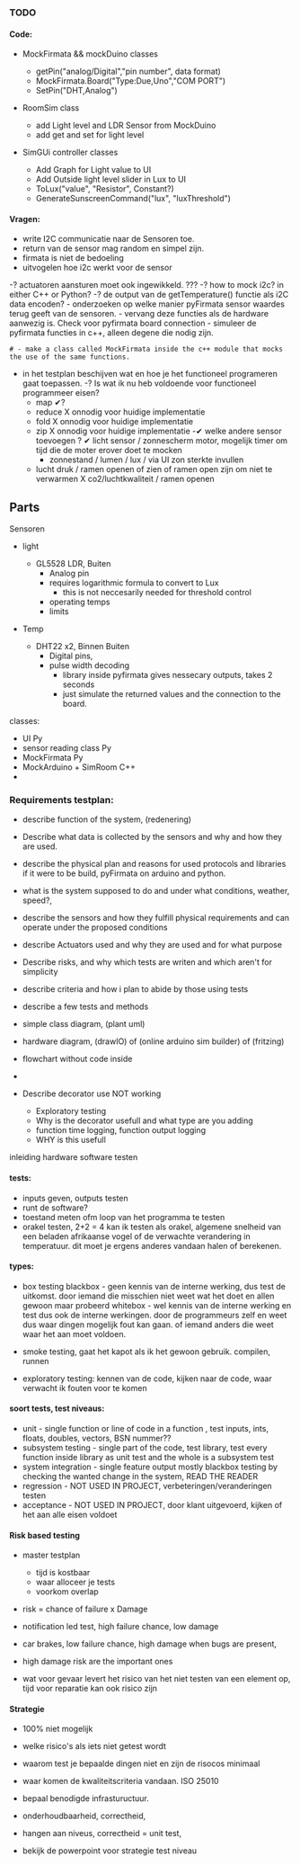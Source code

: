 
### TODO


#### Code:

- MockFirmata && mockDuino classes
    - getPin("analog/Digital","pin number", data format) 
    - MockFirmata.Board("Type:Due,Uno","COM PORT")
    - SetPin("DHT,Analog")

- RoomSim class
    - add Light level and LDR Sensor from MockDuino
    - add get and set for light level

- SimGUi controller classes
    - Add Graph for Light value to UI
    - Add Outside light level slider in Lux to UI
    - ToLux("value", "Resistor", Constant?)
    - GenerateSunscreenCommand("lux", "luxThreshold")




#### Vragen:

- write I2C communicatie naar de Sensoren toe.
-   return van de sensor mag random en simpel zijn.
-   firmata is niet de bedoeling
-   uitvogelen hoe i2c werkt voor de sensor

-? actuatoren aansturen moet ook ingewikkeld. ???
-? how to mock i2c? in either C++ or Python?
    -? de output van de getTemperature() functie als i2C data encoden?
    - onderzoeken op welke manier pyFirmata sensor waardes terug geeft van de sensoren. 
    - vervang deze functies als de hardware aanwezig is. Check voor pyfirmata board connection 
    - simuleer de pyfirmata functies in c++, alleen degene die nodig zijn.

    # - make a class called MockFirmata inside the c++ module that mocks the use of the same functions. 


- in het testplan beschijven wat en hoe je het functioneel programeren gaat toepassen.
-? Is wat ik nu heb voldoende voor functioneel programmeer eisen?
    - map    ✔?
    - reduce X onnodig voor huidige implementatie
    - fold   X onnodig voor huidige implementatie
    - zip    X onnodig voor huidige implementatie
-✔ welke andere sensor toevoegen ?
    ✔ licht sensor / zonnescherm motor, mogelijk timer om tijd die de moter erover doet te mocken
        - zonnestand / lumen / lux / via UI zon sterkte invullen
    - lucht druk / ramen openen of zien of ramen open zijn om niet te verwarmen
    X co2/luchtkwaliteit / ramen openen 

## Parts

Sensoren
- light
    - GL5528 LDR, Buiten
        - Analog pin
        - requires logarithmic formula to convert to Lux
            - this is not neccesarily needed for threshold control
        - operating temps
        - limits

- Temp
    - DHT22 x2, Binnen Buiten
        - Digital pins,
        - pulse width decoding
            - library inside pyfirmata gives nessecary outputs, takes 2 seconds
            - just simulate the returned values and the connection to the board.


classes:
- UI Py
- sensor reading class Py
- MockFirmata Py
- MockArduino + SimRoom C++
- 




### Requirements testplan:
- describe function of the system, (redenering)
- Describe what data is collected by the sensors and why and how they are used.
- describe the physical plan and reasons for used protocols and libraries if it were to be build, pyFirmata on arduino and python.
- what is the system supposed to do and under what conditions, weather, speed?, 

- describe the sensors and how they fulfill physical requirements and can operate under the proposed conditions
- describe Actuators used and why they are used and for what purpose

- Describe risks, and why which tests are writen and which aren't for simplicity
- describe criteria and how i plan to abide by those using tests
- describe a few tests and methods 

- simple class diagram, (plant uml)
- hardware diagram, (drawIO) of (online arduino sim builder) of (fritzing)
- flowchart without code inside
- 
- Describe decorator use NOT working
    - Exploratory testing
    - Why is the decorator usefull and what type are you adding
    - function time logging, function output logging
    - WHY is this usefull


inleiding
hardware
software
testen


#### tests:
- inputs geven, outputs testen
- runt de software?
- toestand meten ofm loop van het programma te testen
- orakel testen, 2+2 = 4 kan ik testen als orakel,  algemene snelheid van een beladen afrikaanse vogel of de verwachte verandering in temperatuur. dit moet je ergens anderes vandaan halen of berekenen.
#### types:

- box testing
    blackbox - geen kennis van de interne werking, dus test de uitkomst. door iemand die misschien niet weet wat het doet en allen gewoon maar probeerd
    whitebox - wel kennis van de interne werking en test dus ook de interne werkingen. door  de programmeurs zelf en weet dus waar dingen mogelijk fout kan gaan. of iemand anders die weet waar het aan moet voldoen.

- smoke testing, gaat het kapot als ik het gewoon gebruik. compilen, runnen
- exploratory testing: kennen van de code, kijken naar de code, waar verwacht ik fouten voor te komen

#### soort tests, test niveaus:
- unit - single function or line of code in a function , test inputs, ints, floats, doubles, vectors, BSN nummer??
- subsystem testing - single part of the code, test library, test every function inside library as unit test and the whole is a subsystem test
- system integration - single feature output mostly blackbox testing by checking the wanted change in the system, READ THE READER
- regression - NOT USED IN PROJECT, verbeteringen/veranderingen testen
- acceptance - NOT USED IN PROJECT, door klant uitgevoerd, kijken of het aan alle eisen voldoet

#### Risk based testing
- master testplan
    - tijd is kostbaar
    - waar alloceer je tests
    - voorkom overlap

- risk = chance of failure x Damage
- notification led test, high failure chance, low damage
- car brakes, low failure chance, high damage when bugs are present,
- high damage risk are the important ones
- wat voor gevaar levert het risico van het niet testen van een element op, tijd voor reparatie kan ook risico zijn

#### Strategie
- 100% niet mogelijk
- welke risico's als iets niet getest wordt
- waarom test je bepaalde dingen niet en zijn de risocos minimaal
- waar komen de kwaliteitscriteria vandaan. ISO 25010
- bepaal benodigde infrastuructuur.
- onderhoudbaarheid, correctheid, 
- hangen aan niveus, correctheid = unit test, 

- bekijk de powerpoint voor strategie test niveau